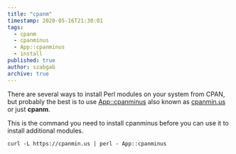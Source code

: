 ```yaml
---
title: "cpanm"
timestamp: 2020-05-16T21:30:01
tags:
  - cpanm
  - cpanminus
  - App::cpanminus
  - install
published: true
author: szabgab
archive: true
---
```



There are several ways to install Perl modules on your system from CPAN, but probably the best is to use
[App::cpanminus](https://metacpan.org/pod/App::cpanminus) also known as [cpanmin.us](https://cpanmin.us/)
or just **cpanm**.


This is the command you need to install cpanminus before you can use it to install additional modules.

```
curl -L https://cpanmin.us | perl - App::cpanminus
```

